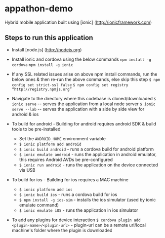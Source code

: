 # appathon-demo
Hybrid mobile application built using [ionic] (http://ionicframework.com) 

Steps to run this application
-----------------------------
* Install [node.js] (http://nodejs.org)

* Install ionic and cordova using the below commands
	`npm install -g cordova`
	`npm install -g ionic`

* If any SSL related issues arise on above npm install commands, run the below ones & then re-run the above commands, else skip this step
	`$ npm config set strict-ssl false`
	`$ npm config set registry “http://registry.npmjs.org”`

* Navigate to the directory where this codebase is cloned/downloaded
	`$ ionic serve` -- serves the application from a local node server
	`$ ionic serve --lab` -- serves the application with a side by side view for android & ios

* To build for android - Building for android requires android SDK & build tools to be pre-installed 
	*  Set the `ANDROID_HOME` environment variable
	* `$ ionic platform add android` 
	* `$ ionic build android` - runs a cordova build for android platform
	* `$ ionic emulate android` - runs the application in android emulator, this requires Android AVDs be pre-configured 
	* `$ ionic run android` - runs the application on the device connected via USB

* To build for ios - Building for ios requires a MAC machine
	* `$ ionic platform add ios` 
	* `$ ionic build ios` - runs a cordova build for ios
	* `$ npm install -g ios-sim` - installs the ios simulator (used by ionic emulate command)
	* `$ ionic emulate iOS` - runs the application in ios simulator

* To add any plugins for device interaction
	`$ cordova plugin add <plugin-name>/<plugin-url>` - plugin-url can be a remote url/local machine's folder where the plugin is downloaded 